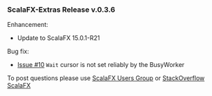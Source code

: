 ### ScalaFX-Extras Release v.0.3.6

Enhancement:

* Update to ScalaFX 15.0.1-R21

Bug fix:

* [Issue #10][10] `Wait` cursor is not set reliably by the BusyWorker

To post questions please use [ScalaFX Users Group][scalafx-users] or [StackOverflow ScalaFX][scalafx-overflow]

[scalafx-users]: https://groups.google.com/forum/#!forum/scalafx-users

[scalafx-overflow]: https://stackoverflow.com/questions/tagged/scalafx

[10]: https://github.com/scalafx/scalafx-extras/issues/10

